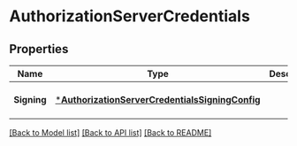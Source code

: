 # AuthorizationServerCredentials

## Properties
Name | Type | Description | Notes
------------ | ------------- | ------------- | -------------
**Signing** | [***AuthorizationServerCredentialsSigningConfig**](AuthorizationServerCredentialsSigningConfig.md) |  | [optional] [default to null]

[[Back to Model list]](../README.md#documentation-for-models) [[Back to API list]](../README.md#documentation-for-api-endpoints) [[Back to README]](../README.md)

